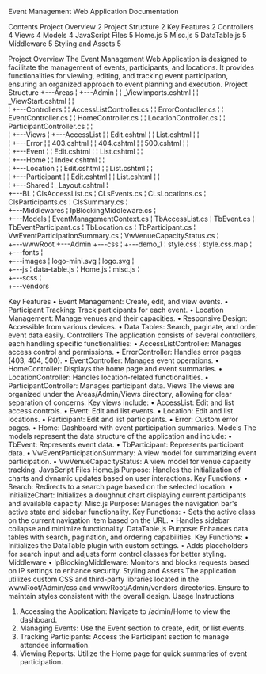 Event Management Web Application Documentation


Contents
Project Overview	2
Project Structure	2
Key Features	2
Controllers	4
Views	4
Models	4
JavaScript Files	5
Home.js	5
Misc.js	5
DataTable.js	5
Middleware	5
Styling and Assets	5









Project Overview
The Event Management Web Application is designed to facilitate the management of events, participants, and locations. It provides functionalities for viewing, editing, and tracking event participation, ensuring an organized approach to event planning and execution.
Project Structure
+---Areas
¦   +---Admin
¦       ¦   _ViewImports.cshtml
¦       ¦   _ViewStart.cshtml
¦       ¦   
¦       +---Controllers
¦       ¦       AccessListController.cs
¦       ¦       ErrorController.cs
¦       ¦       EventController.cs
¦       ¦       HomeController.cs
¦       ¦       LocationController.cs
¦       ¦       ParticipantController.cs
¦       ¦       
¦       +---Views
¦           +---AccessList
¦           ¦       Edit.cshtml
¦           ¦       List.cshtml
¦           ¦       
¦           +---Error
¦           ¦       403.cshtml
¦           ¦       404.cshtml
¦           ¦       500.cshtml
¦           ¦       
¦           +---Event
¦           ¦       Edit.cshtml
¦           ¦       List.cshtml
¦           ¦       
¦           +---Home
¦           ¦       Index.cshtml
¦           ¦       
¦           +---Location
¦           ¦       Edit.cshtml
¦           ¦       List.cshtml
¦           ¦       
¦           +---Participant
¦           ¦       Edit.cshtml
¦           ¦       List.cshtml
¦           ¦       
¦           +---Shared
¦                   _Layout.cshtml
¦                          
+---BL
¦       ClsAccessList.cs
¦       CLsEvents.cs
¦       CLsLocations.cs
¦       ClsParticipants.cs
¦       ClsSummary.cs
¦       
+---Middlewares
¦       IpBlockingMiddleware.cs
¦       
+---Models
¦       EventManagementContext.cs
¦       TbAccessList.cs
¦       TbEvent.cs
¦       TbEventParticipant.cs
¦       TbLocation.cs
¦       TbParticipant.cs
¦       VwEventParticipationSummary.cs
¦       VwVenueCapacityStatus.cs
¦       
+---wwwRoot
    +---Admin
        +---css
        ¦   +---demo_1
        ¦           style.css
        ¦           style.css.map
        ¦           
        +---fonts
        ¦           
        +---images
        ¦       logo-mini.svg
        ¦       logo.svg
        ¦       
        +---js
        ¦       data-table.js
        ¦       Home.js
        ¦       misc.js
        ¦       
        +---scss
        ¦             
        +---vendors
            
Key Features
•	Event Management: Create, edit, and view events.
•	Participant Tracking: Track participants for each event.
•	Location Management: Manage venues and their capacities.
•	Responsive Design: Accessible from various devices.
•	Data Tables: Search, paginate, and order event data easily.
Controllers
The application consists of several controllers, each handling specific functionalities:
•	AccessListController: Manages access control and permissions.
•	ErrorController: Handles error pages (403, 404, 500).
•	EventController: Manages event operations.
•	HomeController: Displays the home page and event summaries.
•	LocationController: Handles location-related functionalities.
•	ParticipantController: Manages participant data.
Views
The views are organized under the Areas/Admin/Views directory, allowing for clear separation of concerns. Key views include:
•	AccessList: Edit and list access controls.
•	Event: Edit and list events.
•	Location: Edit and list locations.
•	Participant: Edit and list participants.
•	Error: Custom error pages.
•	Home: Dashboard with event participation summaries.
Models
The models represent the data structure of the application and include:
•	TbEvent: Represents event data.
•	TbParticipant: Represents participant data.
•	VwEventParticipationSummary: A view model for summarizing event participation.
•	VwVenueCapacityStatus: A view model for venue capacity tracking.
JavaScript Files
Home.js
Purpose: Handles the initialization of charts and dynamic updates based on user interactions.
Key Functions:
•	Search: Redirects to a search page based on the selected location.
•	initializeChart: Initializes a doughnut chart displaying current participants and available capacity.
Misc.js
Purpose: Manages the navigation bar's active state and sidebar functionality.
Key Functions:
•	Sets the active class on the current navigation item based on the URL.
•	Handles sidebar collapse and minimize functionality.
DataTable.js
Purpose: Enhances data tables with search, pagination, and ordering capabilities.
Key Functions:
•	Initializes the DataTable plugin with custom settings.
•	Adds placeholders for search input and adjusts form control classes for better styling.
Middleware
•	IpBlockingMiddleware: Monitors and blocks requests based on IP settings to enhance security.
Styling and Assets
The application utilizes custom CSS and third-party libraries located in the wwwRoot/Admin/css and wwwRoot/Admin/vendors directories. Ensure to maintain styles consistent with the overall design.
Usage Instructions
1.	Accessing the Application: Navigate to /admin/Home to view the dashboard.
2.	Managing Events: Use the Event section to create, edit, or list events.
3.	Tracking Participants: Access the Participant section to manage attendee information.
4.	Viewing Reports: Utilize the Home page for quick summaries of event participation.

